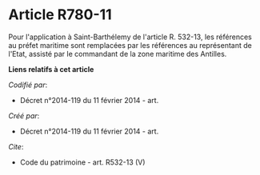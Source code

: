 # Article R780-11

Pour l'application à Saint-Barthélemy de l'article R. 532-13, les références au préfet maritime sont remplacées par les
références au représentant de l'Etat, assisté par le commandant de la zone maritime des Antilles.

**Liens relatifs à cet article**

_Codifié par_:

  - Décret n°2014-119 du 11 février 2014 - art.

_Créé par_:

  - Décret n°2014-119 du 11 février 2014 - art.

_Cite_:

  - Code du patrimoine - art. R532-13 (V)
